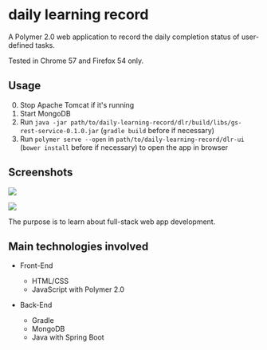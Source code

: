 # daily learning record

A Polymer 2.0 web application to record the daily completion status of user-defined tasks.

Tested in Chrome 57 and Firefox 54 only.

## Usage

0. Stop Apache Tomcat if it's running
1. Start MongoDB
2. Run `java -jar path/to/daily-learning-record/dlr/build/libs/gs-rest-service-0.1.0.jar` (`gradle build` before if necessary)
3. Run `polymer serve --open` in `path/to/daily-learning-record/dlr-ui` (`bower install` before if necessary) to open the app in browser

## Screenshots

![](../master/screenshots/Screenshot-daily-learning-record.png)


![](../master/screenshots/Screenshot-daily-learning-record-editing.png)


The purpose is to learn about full-stack web app development.

## Main technologies involved

* Front-End
  * HTML/CSS
  * JavaScript with Polymer 2.0
  
* Back-End
  * Gradle
  * MongoDB
  * Java with Spring Boot
